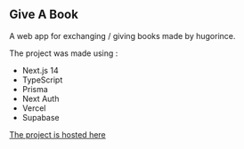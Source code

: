## Give A Book

A web app for exchanging / giving books made by hugorince.

The project was made using :

- Next.js 14
- TypeScript
- Prisma
- Next Auth
- Vercel
- Supabase

[The project is hosted here](https://give-a-book.vercel.app)
